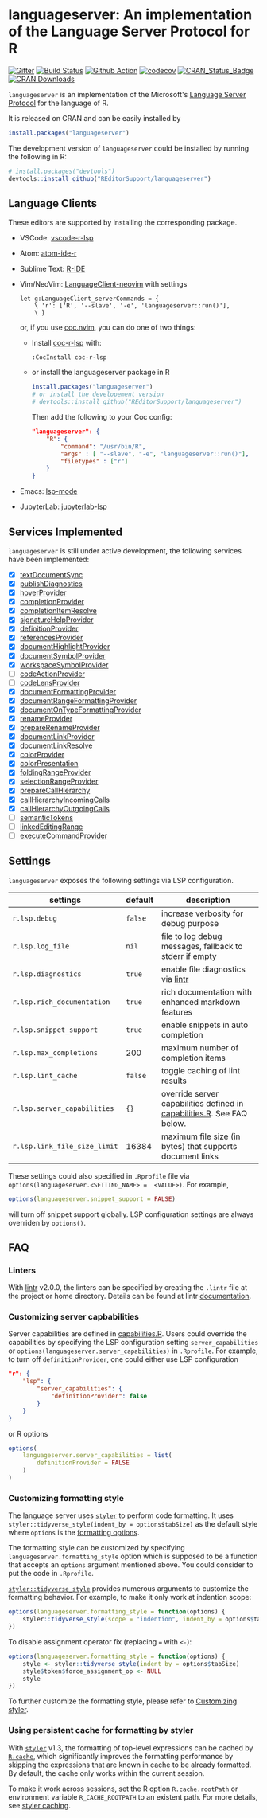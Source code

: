 # languageserver: An implementation of the Language Server Protocol for R

[![Gitter](https://badges.gitter.im/REditorSupport/community.svg)](https://gitter.im/REditorSupport/community?utm_source=badge&utm_medium=badge&utm_campaign=pr-badge)
[![Build Status](https://travis-ci.org/REditorSupport/languageserver.svg?branch=master)](https://travis-ci.org/REditorSupport/languageserver)
[![Github Action](https://github.com/REditorSupport/languageserver/workflows/build/badge.svg?branch=master)](https://github.com/REditorSupport/languageserver)
[![codecov](https://codecov.io/gh/REditorSupport/languageserver/branch/master/graph/badge.svg)](https://codecov.io/gh/REditorSupport/languageserver)
[![CRAN\_Status\_Badge](http://www.r-pkg.org/badges/version/languageserver)](https://cran.r-project.org/package=languageserver)
[![CRAN Downloads](http://cranlogs.r-pkg.org/badges/grand-total/languageserver)](https://cran.r-project.org/package=languageserver)

`languageserver` is an implementation of the Microsoft's [Language Server Protocol](https://microsoft.github.io/language-server-protocol/) for the language of R.

It is released on CRAN and can be easily installed by

```r
install.packages("languageserver")
```

The development version of `languageserver` could be installed by running the following in R:

```r
# install.packages("devtools")
devtools::install_github("REditorSupport/languageserver")
```

## Language Clients

These editors are supported by installing the corresponding package.

- VSCode: [vscode-r-lsp](https://github.com/REditorSupport/vscode-r-lsp)

- Atom: [atom-ide-r](https://github.com/REditorSupport/atom-ide-r)

- Sublime Text: [R-IDE](https://github.com/REditorSupport/sublime-ide-r)

- Vim/NeoVim: [LanguageClient-neovim](https://github.com/autozimu/LanguageClient-neovim) with settings

    ```vim
    let g:LanguageClient_serverCommands = {
        \ 'r': ['R', '--slave', '-e', 'languageserver::run()'],
        \ }
    ```

  or, if you use [coc.nvim](https://github.com/neoclide/coc.nvim), you can do one of two things:

    - Install [coc-r-lsp](https://github.com/neoclide/coc-r-lsp) with:

      ```vim
      :CocInstall coc-r-lsp
      ```

    - or install the languageserver package in R 

        ```r
        install.packages("languageserver")
        # or install the developement version
        # devtools::install_github("REditorSupport/languageserver")
        ```
      
      Then add the following to your Coc config:

        ```json
        "languageserver": {
            "R": {
                "command": "/usr/bin/R",
                "args" : [ "--slave", "-e", "languageserver::run()"],
                "filetypes" : ["r"]
            }
        }
        ```

- Emacs: [lsp-mode](https://github.com/emacs-lsp/lsp-mode)

- JupyterLab: [jupyterlab-lsp](https://github.com/krassowski/jupyterlab-lsp)

## Services Implemented

`languageserver` is still under active development, the following services have been implemented:

- [x] [textDocumentSync](https://microsoft.github.io/language-server-protocol/specifications/specification-current/#textDocument_synchronization)
- [x] [publishDiagnostics](https://microsoft.github.io/language-server-protocol/specifications/specification-current/#textDocument_publishDiagnostics)
- [x] [hoverProvider](https://microsoft.github.io/language-server-protocol/specifications/specification-current/#textDocument_hover)
- [x] [completionProvider](https://microsoft.github.io/language-server-protocol/specifications/specification-current/#textDocument_completion)
- [x] [completionItemResolve](https://microsoft.github.io/language-server-protocol/specifications/specification-current/#completionItem_resolve)
- [x] [signatureHelpProvider](https://microsoft.github.io/language-server-protocol/specifications/specification-current/#textDocument_signatureHelp)
- [x] [definitionProvider](https://microsoft.github.io/language-server-protocol/specifications/specification-current/#textDocument_definition)
- [x] [referencesProvider](https://microsoft.github.io/language-server-protocol/specifications/specification-current/#textDocument_references)
- [x] [documentHighlightProvider](https://microsoft.github.io/language-server-protocol/specifications/specification-current/#textDocument_documentHighlight)
- [x] [documentSymbolProvider](https://microsoft.github.io/language-server-protocol/specifications/specification-current/#textDocument_documentSymbol)
- [x] [workspaceSymbolProvider](https://microsoft.github.io/language-server-protocol/specifications/specification-current/#workspace_symbol)
- [ ] [codeActionProvider](https://microsoft.github.io/language-server-protocol/specifications/specification-current/#textDocument_codeAction)
- [ ] [codeLensProvider](https://microsoft.github.io/language-server-protocol/specifications/specification-current/#textDocument_codeLens)
- [x] [documentFormattingProvider](https://microsoft.github.io/language-server-protocol/specifications/specification-current/#textDocument_formatting)
- [x] [documentRangeFormattingProvider](https://microsoft.github.io/language-server-protocol/specifications/specification-current/#textDocument_rangeFormatting)
- [x] [documentOnTypeFormattingProvider](https://microsoft.github.io/language-server-protocol/specifications/specification-current/#textDocument_onTypeFormatting)
- [x] [renameProvider](https://microsoft.github.io/language-server-protocol/specifications/specification-current/#textDocument_rename)
- [x] [prepareRenameProvider](https://microsoft.github.io/language-server-protocol/specifications/specification-current/#textDocument_prepareRename)
- [x] [documentLinkProvider](https://microsoft.github.io/language-server-protocol/specifications/specification-current/#textDocument_documentLink)
- [x] [documentLinkResolve](https://microsoft.github.io/language-server-protocol/specifications/specification-current/#documentLink_resolve)
- [x] [colorProvider](https://microsoft.github.io/language-server-protocol/specifications/specification-current/#textDocument_documentColor)
- [x] [colorPresentation](https://microsoft.github.io/language-server-protocol/specifications/specification-current/#textDocument_colorPresentation)
- [x] [foldingRangeProvider](https://microsoft.github.io/language-server-protocol/specifications/specification-current/#textDocument_foldingRange)
- [x] [selectionRangeProvider](https://microsoft.github.io/language-server-protocol/specifications/specification-current/#textDocument_selectionRange)
- [x] [prepareCallHierarchy](https://microsoft.github.io/language-server-protocol/specifications/specification-current/#textDocument_prepareCallHierarchy)
- [x] [callHierarchyIncomingCalls](https://microsoft.github.io/language-server-protocol/specifications/specification-current/#callHierarchy_incomingCalls)
- [x] [callHierarchyOutgoingCalls](https://microsoft.github.io/language-server-protocol/specifications/specification-current/#callHierarchy_outgoingCalls)
- [ ] [semanticTokens](https://microsoft.github.io/language-server-protocol/specifications/specification-current/#textDocument_semanticTokens)
- [ ] [linkedEditingRange](https://microsoft.github.io/language-server-protocol/specifications/specification-current/#textDocument_linkedEditingRange)
- [ ] [executeCommandProvider](https://microsoft.github.io/language-server-protocol/specifications/specification-current/#workspace_executeCommand)

## Settings

`languageserver` exposes the following settings via LSP configuration.

settings | default | description
----     | -----   | -----
`r.lsp.debug`  | `false` | increase verbosity for debug purpose
`r.lsp.log_file` | `nil` | file to log debug messages, fallback to stderr if empty
`r.lsp.diagnostics` | `true` | enable file diagnostics via [lintr](https://github.com/jimhester/lintr)
`r.lsp.rich_documentation` | `true` | rich documentation with enhanced markdown features
`r.lsp.snippet_support` | `true` | enable snippets in auto completion
`r.lsp.max_completions` | 200 | maximum number of completion items
`r.lsp.lint_cache` | `false` | toggle caching of lint results
`r.lsp.server_capabilities` | `{}` | override server capabilities defined in [capabilities.R](https://github.com/REditorSupport/languageserver/blob/master/R/capabilities.R). See FAQ below.
`r.lsp.link_file_size_limit` | 16384 | maximum file size (in bytes) that supports document links

These settings could also specified in `.Rprofile` file via `options(languageserver.<SETTING_NAME> =  <VALUE>)`. For example, 

```r
options(languageserver.snippet_support = FALSE)
```
will turn off snippet support globally. LSP configuration settings are always overriden by `options()`.


## FAQ

### Linters

With [lintr](https://github.com/jimhester/lintr) v2.0.0, the linters can be specified by creating the `.lintr` file at the project or home directory. Details can be found at lintr [documentation](https://github.com/jimhester/lintr#project-configuration).

### Customizing server capbabilities

Server capabilities are defined in
[capabilities.R](https://github.com/REditorSupport/languageserver/blob/master/R/capabilities.R).
Users could override the capabilities by specifying the LSP configuration setting
`server_capabilities` or
`options(languageserver.server_capabilities)` in `.Rprofile`. For example, to turn off `definitionProvider`, one could either use LSP configuration
```json
"r": {
    "lsp": {
        "server_capabilities": {
            "definitionProvider": false
        }
    }
}
```
or R options 
```r
options(
    languageserver.server_capabilities = list(
        definitionProvider = FALSE
    )
)
```

### Customizing formatting style

The language server uses [`styler`](https://github.com/r-lib/styler) to perform code formatting. It uses `styler::tidyverse_style(indent_by = options$tabSize)` as the default style where `options` is the [formatting
options](https://microsoft.github.io/language-server-protocol/specifications/specification-3-14/#textDocument_formatting).

The formatting style can be customized by specifying `languageserver.formatting_style` option which
is supposed to be a function that accepts an `options` argument mentioned above. You could consider to put the code in `.Rprofile`.

[`styler::tidyverse_style`](<https://styler.r-lib.org/reference/tidyverse_style.html>) provides numerous arguments to customize the formatting behavior. For example, to make it only work at indention scope:

```r
options(languageserver.formatting_style = function(options) {
    styler::tidyverse_style(scope = "indention", indent_by = options$tabSize)
})
```

To disable assignment operator fix (replacing `=` with `<-`):

```r
options(languageserver.formatting_style = function(options) {
    style <- styler::tidyverse_style(indent_by = options$tabSize)
    style$token$force_assignment_op <- NULL
    style
})
```

To further customize the formatting style, please refer to [Customizing styler](https://styler.r-lib.org/articles/customizing_styler.html).

### Using persistent cache for formatting by styler

With [`styler`](https://github.com/r-lib/styler) v1.3, the formatting of top-level expressions
can be cached by [`R.cache`](https://github.com/HenrikBengtsson/R.cache), which significantly improves the formatting performance by skipping the expressions that are known in cache to be already formatted. By default, the cache only works within the current session.

To make it work across sessions, set the R option `R.cache.rootPath` or environment variable `R_CACHE_ROOTPATH` to an existent path. For more details, see [styler caching](https://styler.r-lib.org/reference/caching.html).
